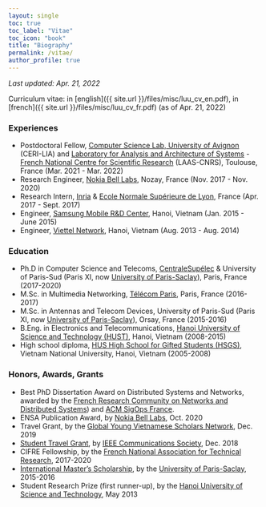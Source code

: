 ```yaml
---
layout: single
toc: true
toc_label: "Vitae"
toc_icon: "book"
title: "Biography"
permalink: /vitae/
author_profile: true
---
```



*Last updated: Apr. 21, 2022*

Curriculum vitae: in [english]({{ site.url }}/files/misc/luu_cv_en.pdf), in [french]({{ site.url }}/files/misc/luu_cv_fr.pdf) (as of Apr. 21, 2022)

### Experiences
* Postdoctoral Fellow, [Computer Science Lab, University of Avignon](https://lia.univ-avignon.fr/) (CERI-LIA) and [Laboratory for Analysis and Architecture of Systems](https://www.laas.fr/public/) - [French National Centre for Scientific Research](https://www.cnrs.fr/en) (LAAS-CNRS), Toulouse, France (Mar. 2021 - Mar. 2022)
* Research Engineer, [Nokia Bell Labs](https://www.bell-labs.com/), Nozay, France (Nov. 2017 - Nov. 2020)
* Research Intern, [Inria](https://www.inria.fr/en) & [Ecole Normale Supérieure de Lyon](http://www.ens-lyon.fr/), France (Apr. 2017 - Sept. 2017)
* Engineer, [Samsung Mobile R&D Center](https://www.samsung.com/us/), Hanoi, Vietnam (Jan. 2015 - June 2015)
* Engineer, [Viettel Network](https://viettel.com.vn/), Hanoi, Vietnam (Aug. 2013 - Aug. 2014)

### Education
* Ph.D in Computer Science and Telecoms, [CentraleSupélec](https://www.centralesupelec.fr/) & University of Paris-Sud (Paris XI, now [University of Paris-Saclay](https://www.universite-paris-saclay.fr/)), Paris, France (2017-2020)
* M.Sc. in Multimedia Networking, [Télécom Paris](https://www.telecom-paris.fr/), Paris, France (2016-2017)
* M.Sc. in Antennas and Telecom Devices, University of Paris-Sud (Paris XI, now [University of Paris-Saclay](https://www.universite-paris-saclay.fr/)), Orsay, France (2015-2016)
* B.Eng. in Electronics and Telecommunications, [Hanoi University of Science and Technology (HUST)](https://hust.edu.vn/), Hanoi, Vietnam (2008-2015)
* High school diploma, [HUS High School for Gifted Students (HSGS)](https://hsgs.edu.vn/), Vietnam National University, Hanoi, Vietnam (2005-2008)

### Honors, Awards, Grants
* Best PhD Dissertation Award on Distributed Systems and Networks, awarded by the [French Research Community on Networks and Distributed Systems](https://gdr-rsd.cnrs.fr/)) and [ACM SigOps France](http://www.sigops-france.fr/).
* ENSA Publication Award, by [Nokia Bell Labs](https://www.bell-labs.com/), Oct. 2020
* Travel Grant, by the [Global Young Vietnamese Scholars Network](http://trithuctrevietnam.vn/), Dec. 2019 <!-- * Nokia France Student Award (finalist), by [Nokia France](https://www.nokia.com/fr_int/), July 2019 -->
* [Student Travel Grant](https://globecom2018.ieee-globecom.org/content/student-travel-grants), by [IEEE Communications Society](https://www.comsoc.org/), Dec. 2018
* CIFRE Fellowship, by the [French National Association for Technical Research](http://www.anrt.asso.fr/fr), 2017-2020
* [International Master’s Scholarship](https://www.universite-paris-saclay.fr/en/admission/bourses-et-aides-financieres/international-masters-scholarships-program-idex), by the [University of Paris-Saclay](https://www.universite-paris-saclay.fr/), 2015-2016
* Student Research Prize (first runner-up), by the [Hanoi University of Science and Technology](https://hust.edu.vn/), May 2013



